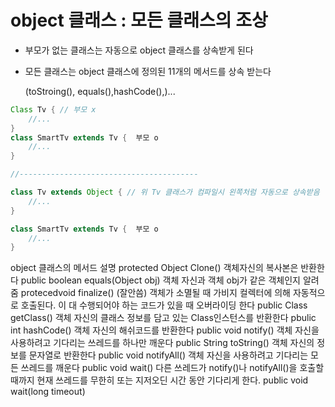 # object 클래스 : 모든 클래스의 조상

- 부모가 없는 클래스는 자동으로 object 클래스를 상속받게 된다

- 모든 클래스는 object 클래스에 정의된 11개의 메서드를 상속 받는다

  (toStroing(), equals(),hashCode(),)...

```java
Class Tv { // 부모 x
    //...  
}
class SmartTv extends Tv {  부모 o
    //...
}

//----------------------------------------

class Tv extends Object { // 위 Tv 클래스가 컴파일시 왼쪽처럼 자동으로 상속받음
    //...
}

class SmartTv extends Tv {  부모 o
    //...
}

```


object 클래스의 메서드	설명
protected Object Clone()	객체자신의 복사본은 반환한다
public boolean equals(Object obj)	객체 자신과 객체 obj가 같은 객체인지 알려줌
protecedvoid finalize() (잘안씀)	객체가 소멸될 때 가비지 컬렉터에 의해 자동적으로 호출된다. 이 대 수행되어야 하는 코드가 있을 때 오버라이딩 한다
public Class getClass()	객체 자신의 클래스 정보를 담고 있는 Class인스턴스를 반환한다
pbulic int hashCode()	객체 자신의 해쉬코드를 반환한다
public void notify()	객체 자신을 사용하려고 기다리는 쓰레드를 하나만 깨운다
public String toString()	객체 자신의 정보를 문자열로 반환한다
public void notifyAll()	객체 자신을 사용하려고 기다리는 모든 쓰레드를 깨운다
public void wait()	다른 쓰레드가 notify()나 notifyAll()을 호출할 때까지 현재 쓰레드를 무한히 또는 지저오딘 시간 동안 기다리게 한다.
public void wait(long timeout)	


